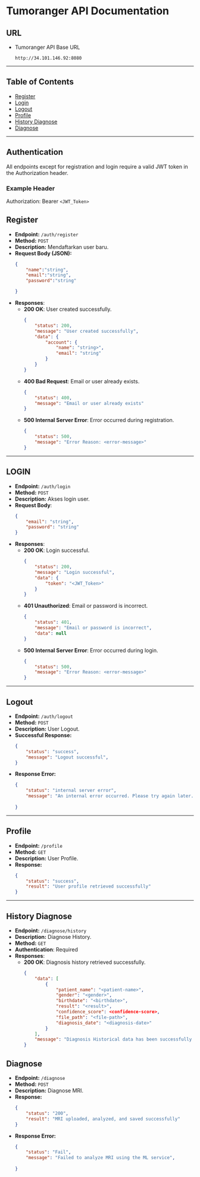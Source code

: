# **Tumoranger API Documentation**

## **URL**
* Tumoranger API Base URL
    ```
    http://34.101.146.92:8080
    ```

---

## **Table of Contents**
- [Register](#register)
- [Login](#login)
- [Logout](#logout)
- [Profile](#profile)
- [History Diagnose](#history-diagnose)
- [Diagnose](#diagnose)
---

## Authentication
All endpoints except for registration and login require a valid JWT token in the Authorization header.

### Example Header
Authorization: Bearer `<JWT_Token>`

## **Register**
- **Endpoint:** `/auth/register`
- **Method:** `POST`
- **Description:** Mendaftarkan user baru.
- **Request Body (JSON):**
    ```json
    {
        "name":"string",
        "email":"string",
        "password":"string"

    }
    ```
- **Responses**:
    - **200 OK**: User created successfully.
        ```json
        {
            "status": 200,
            "message": "User created successfully",
            "data": {
                "account": {
                    "name": "string>",
                    "email": "string"
                }
            }
        }
        ```
    - **400 Bad Request**: Email or user already exists.
        ```json
        {
            "status": 400,
            "message": "Email or user already exists"
        }
        ```
    - **500 Internal Server Error**: Error occurred during registration.
        ```json
        {
            "status": 500,
            "message": "Error Reason: <error-message>"
        }
        ```

---
## **LOGIN**
- **Endpoint:** `/auth/login`
- **Method:** `POST`
- **Description:** Akses login user.
- **Request Body**:
    ```json
    {
        "email": "string",
        "password": "string"
    }
    ```
- **Responses**:
    - **200 OK**: Login successful.
        ```json
        {
            "status": 200,
            "message": "Login successful",
            "data": {
                "token": "<JWT_Token>"
            }
        }
        ```
    - **401 Unauthorized**: Email or password is incorrect.
        ```json
        {
            "status": 401,
            "message": "Email or password is incorrect",
            "data": null
        }
        ```
    - **500 Internal Server Error**: Error occurred during login.
        ```json
        {
            "status": 500,
            "message": "Error Reason: <error-message>"
        }
        ```
---

## **Logout**
- **Endpoint:** `/auth/logout`
- **Method:** `POST`
- **Description:** User Logout.
- **Successful Response:**
    ```json
    {
        "status": "success",
        "message": "Logout successful",
    }
    ```
- **Response Error:**
    ```json
    {
        "status": "internal server error",
        "message": "An internal error occurred. Please try again later.",
        
    }
    ```

---

## **Profile**
- **Endpoint:** `/profile`
- **Method:** `GET`
- **Description:** User Profile.
- **Response:**
    ```json
    {
        "status": "success",
        "result": "User profile retrieved successfully"
    }
    ```

---
## **History Diagnose**
- **Endpoint:** `/diagnose/history`
- **Description:** Diagnose History.
- **Method:** `GET`
- **Authentication**: Required
- **Responses**:
    - **200 OK**: Diagnosis history retrieved successfully.
        ```json
        {
            "data": [
                {
                    "patient_name": "<patient-name>",
                    "gender": "<gender>",
                    "birthdate": "<birthdate>",
                    "result": "<result>",
                    "confidence_score": <confidence-score>,
                    "file_path": "<file-path>",
                    "diagnosis_date": "<diagnosis-date>"
                }
            ],
            "message": "Diagnosis Historical data has been successfully retrieved."
        }
        ```
## **Diagnose**
- **Endpoint:** `/diagnose`
- **Method:** `POST`
- **Description:** Diagnose MRI.
- **Response:**
    ```json
    {
        "status": "200",
        "result": "MRI uploaded, analyzed, and saved successfully"
    }
    ```
- **Response Error:**
    ```json
    {
        "status": "Fail",
        "message": "Failed to analyze MRI using the ML service",
        
    }
    ```

